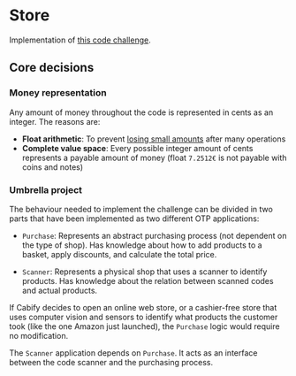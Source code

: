 # Store

Implementation of [this code challenge](https://gist.github.com/patriciagao/377dca8920ba3b1fc8da).

## Core decisions

### Money representation

Any amount of money throughout the code is represented in cents as an integer. The reasons are:

  * **Float arithmetic**: To prevent [losing small amounts](http://stackoverflow.com/questions/3730019/why-not-use-double-or-float-to-represent-currency) after many operations
  * **Complete value space**: Every possible integer amount of cents represents a payable amount of money (float `7.2512€` is not payable with coins and notes)

### Umbrella project

The behaviour needed to implement the challenge can be divided in two parts that have been implemented as
two different OTP applications:

  * `Purchase`: Represents an abstract purchasing process (not dependent on the type of shop). Has knowledge about
  how to add products to a basket, apply discounts, and calculate the total price.

  * `Scanner`: Represents a physical shop that uses a scanner to identify products. Has knowledge about the relation
  between scanned codes and actual products.

If Cabify decides to open an online web store, or a cashier-free store that uses computer vision and sensors to identify
what products the customer took (like the one Amazon just launched), the `Purchase` logic would require no modification.

The `Scanner` application depends on `Purchase`. It acts as an interface between the code scanner and the purchasing process.
